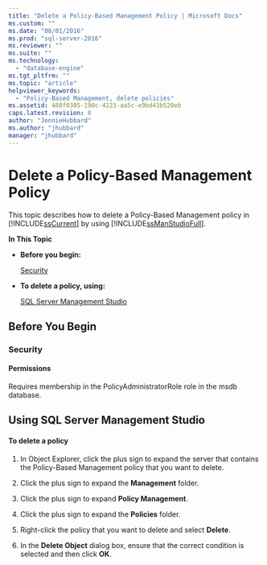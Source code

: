 ```yaml
---
title: "Delete a Policy-Based Management Policy | Microsoft Docs"
ms.custom: ""
ms.date: "08/01/2016"
ms.prod: "sql-server-2016"
ms.reviewer: ""
ms.suite: ""
ms.technology: 
  - "database-engine"
ms.tgt_pltfrm: ""
ms.topic: "article"
helpviewer_keywords: 
  - "Policy-Based Management, delete policies"
ms.assetid: 488f0305-190c-4223-aa5c-e9bd43b520eb
caps.latest.revision: 8
author: "JennieHubbard"
ms.author: "jhubbard"
manager: "jhubbard"
---
```

# Delete a Policy-Based Management Policy
  This topic describes how to delete a Policy-Based Management policy in [!INCLUDE[ssCurrent](../../includes/sscurrent-md.md)] by using [!INCLUDE[ssManStudioFull](../../includes/ssmanstudiofull-md.md)].  
  
 **In This Topic**  
  
-   **Before you begin:**  
  
     [Security](#Security)  
  
-   **To delete a policy, using:**  
  
     [SQL Server Management Studio](#SSMSProcedure)  
  
##  <a name="BeforeYouBegin"></a> Before You Begin  
  
###  <a name="Security"></a> Security  
  
####  <a name="Permissions"></a> Permissions  
 Requires membership in the PolicyAdministratorRole role in the msdb database.  
  
##  <a name="SSMSProcedure"></a> Using SQL Server Management Studio  
  
#### To delete a policy  
  
1.  In Object Explorer, click the plus sign to expand the server that contains the Policy-Based Management policy that you want to delete.  
  
2.  Click the plus sign to expand the **Management** folder.  
  
3.  Click the plus sign to expand **Policy Management**.  
  
4.  Click the plus sign to expand the **Policies** folder.  
  
5.  Right-click the policy that you want to delete and select **Delete**.  
  
6.  In the **Delete Object** dialog box, ensure that the correct condition is selected and then click **OK**.  
  
  
